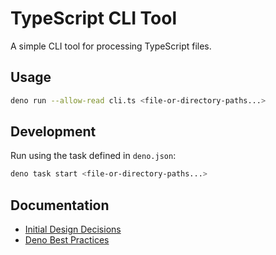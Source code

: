 # TypeScript CLI Tool

A simple CLI tool for processing TypeScript files.

## Usage

```bash
deno run --allow-read cli.ts <file-or-directory-paths...>
```

## Development

Run using the task defined in `deno.json`:
```bash
deno task start <file-or-directory-paths...>
```

## Documentation

- [Initial Design Decisions](docs/001-init.md)
- [Deno Best Practices](docs/deno.md)
